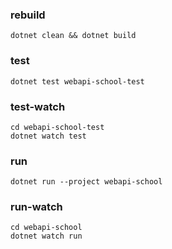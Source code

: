 ### rebuild
    dotnet clean && dotnet build

### test
    dotnet test webapi-school-test

### test-watch
    cd webapi-school-test
    dotnet watch test

### run
    dotnet run --project webapi-school

### run-watch
    cd webapi-school
    dotnet watch run